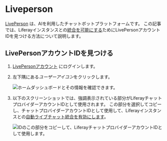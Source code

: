 # Liveperson

[LivePerson](https://www.liveperson.com/) は、AIを利用したチャットボットプラットフォームです。 この記事では、Liferayインスタンスとの[統合を可能にする](../enabling-automated-live-chat-systems.md)ためにLivePersonアカウントIDを見つける方法について説明します。

## LivePersonアカウントIDを見つける

1. [LivePersonアカウント](https://authentication.liveperson.net/login.html) にログインします。

1. 左下隅にある*ユーザーアイコン*をクリックします。

    ![ホームダッシュボードとその情報を確認できます。](./liveperson/images/01.png)

1. 以下のスクリーンショットでは、強調表示されている部分がLiferayチャットプロバイダーアカウントIDとして使用されます。  この部分を選択してコピーし、チャットプロバイダーアカウントIDとして使用して、Liferayインスタンスとの[自動ライブチャット統合を有効にします](../enabling-automated-live-chat-systems.md)。

    ![IDのこの部分をコピーして、LiferayチャットプロバイダーアカウントIDとして使用します。](./liveperson/images/02.png)